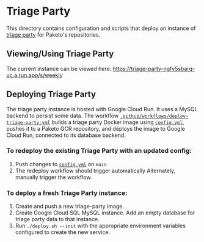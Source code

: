 # Triage Party

This directory contains configuration and scripts that deploy an instance of
[triage party](https://github.com/google/triage-party) for Paketo's
repositories.

## Viewing/Using Triage Party
The current instance can be viewed here: https://triage-party-ngfy5sbarq-uc.a.run.app/s/weekly

## Deploying Triage Party

The triage party instance is hosted with Google Cloud Run. It uses a MySQL
backend to persist some data. The workflow
[`.github/workflows/deploy-triage-party.yml`](../.github/workflows/deploy-triage-party.yml)
builds a triage party Docker image using [`config.yml`](./config.yml), pushes
it to a Paketo GCR repository, and deploys the image to Google Cloud Run,
connected to its database backend.

### To redeploy the existing Triage Party with an updated config:
1. Push changes to [`config.yml`](./config.yml) on `main`
1. The redeploy workflow should trigger automatically
Alternately, manually trigger the workflow.


### To deploy a fresh Triage Party instance:
1. Create and push a new triage-party image.
1. Create Google Cloud SQL MySQL instance. Add an empty database for triage
   party data to that instance.
1. Run `./deploy.sh --init` with the appropriate environment variables
   configured to create the new service.

